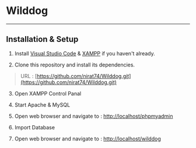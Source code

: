 Wilddog
===================
----------

 Installation & Setup
-------------

1. Install  [Visual Studio Code](https://code.visualstudio.com/download) & [XAMPP](https://www.apachefriends.org/download.html) if you haven't already.

2. Clone this repository and install its dependencies.
>  URL : [https://github.com/nirat74/Wilddog.git](https://github.com/nirat74/Wilddog.git)

3. Open XAMPP Control Panal

4. Start Apache & MySQL

5. Open web browser  and navigate to : [http://localhost/phpmyadmin](http://localhost/phpmyadmin)

6. Import Database

7. Open web browser  and navigate to :  [http://localhost/wilddog](http://localhost/wilddog)
